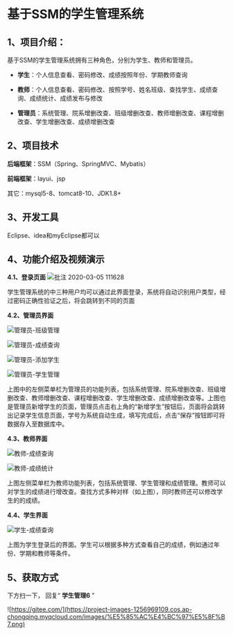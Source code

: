 # 基于SSM的学生管理系统



## 1、项目介绍：

基于SSM的学生管理系统拥有三种角色，分别为学生、教师和管理员。

- **学生**：个人信息查看、密码修改、成绩按照年份、学期教师查询

- **教师**：个人信息查看、密码修改、按照学号、姓名班级、查找学生、成绩查询、成绩统计、成绩发布与修改

- **管理员**：系统管理、院系增删改查、班级增删改查、教师增删改查、课程增删改查、学生增删改查、成绩增删改查

## 2、项目技术

**后端框架**：SSM（Spring、SpringMVC、Mybatis）

**前端框架**：layui、jsp

其它：mysql5-8、tomcat8-10、JDK1.8+

## 3、开发工具

Eclipse、idea和myEclipse都可以

## 4、功能介绍及视频演示

**4.1、登录页面**
![批注 2020-03-05 111628](https://project-images-1256969109.cos.ap-chongqing.myqcloud.com/Typora-Images/20220515121233.jpg)

学生管理系统的中三种用户均可以通过此界面登录，系统将自动识别用户类型，经过密码正确性验证之后，将会跳转到不同的页面

**4.2、管理员界面**

![管理员-班级管理](https://project-images-1256969109.cos.ap-chongqing.myqcloud.com/Typora-Images/20220515121439.jpg)

![管理员-成绩查询](https://project-images-1256969109.cos.ap-chongqing.myqcloud.com/Typora-Images/20220515121444.jpg)

![管理员-添加学生](https://project-images-1256969109.cos.ap-chongqing.myqcloud.com/Typora-Images/20220515121447.jpg)

![管理员-学生管理](https://project-images-1256969109.cos.ap-chongqing.myqcloud.com/Typora-Images/20220515121459.jpg)

上图中的左侧菜单栏为管理员的功能列表，包括系统管理、院系增删改查、班级增删改查、教师增删改查、课程增删改查、学生增删改查、成绩增删改查等。上图也是管理员新增学生的页面，管理员点击右上角的“新增学生”按钮后，页面将会跳转出记录学生信息页面，学号为系统自动生成，填写完成后，点击“保存”按钮即可将数据存入至数据库中。

**4.3、教师界面**

![教师-成绩查询](https://project-images-1256969109.cos.ap-chongqing.myqcloud.com/Typora-Images/20220515121513.jpg)

![教师-成绩统计](https://project-images-1256969109.cos.ap-chongqing.myqcloud.com/Typora-Images/20220515121516.jpg)

上图左侧菜单栏为教师功能列表，包括系统管理、学生管理和成绩管理。教师可以对学生的成绩进行增改查。查找方式多种对样（如上图），同时教师还可以修改学生的的成绩。

**4.4、学生界面**

![学生-成绩查询 ](https://project-images-1256969109.cos.ap-chongqing.myqcloud.com/Typora-Images/20220515121434.jpg)

上图为学生登录后的界面。学生可以根据多种方式查看自己的成绩，例如通过年份、学期和教师等条件。

## 5、获取方式

 下方扫一下， 回复“ **学生管理6** ”

![https://gitee.com/](https://project-images-1256969109.cos.ap-chongqing.myqcloud.com/images/%E5%85%AC%E4%BC%97%E5%8F%B7.png)